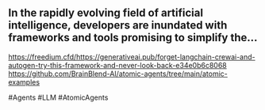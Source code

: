 ## In the rapidly evolving field of artificial intelligence, developers are inundated with frameworks and tools promising to simplify the…
https://freedium.cfd/https://generativeai.pub/forget-langchain-crewai-and-autogen-try-this-framework-and-never-look-back-e34e0b6c8068
https://github.com/BrainBlend-AI/atomic-agents/tree/main/atomic-examples

#Agents #LLM #AtomicAgents
